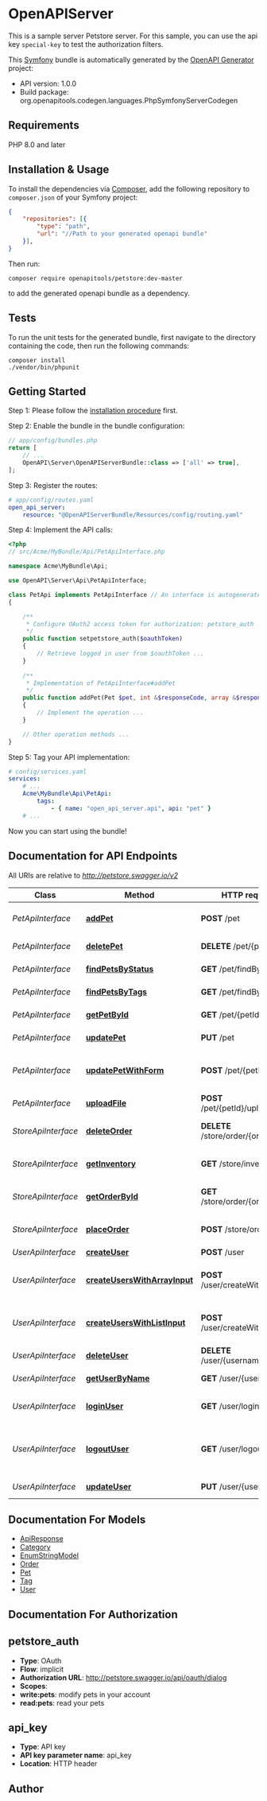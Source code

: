 # OpenAPIServer
This is a sample server Petstore server. For this sample, you can use the api key `special-key` to test the authorization filters.

This [Symfony](https://symfony.com/) bundle is automatically generated by the [OpenAPI Generator](https://openapi-generator.tech) project:

- API version: 1.0.0
- Build package: org.openapitools.codegen.languages.PhpSymfonyServerCodegen

## Requirements

PHP 8.0 and later

## Installation & Usage

To install the dependencies via [Composer](http://getcomposer.org/), add the following repository to `composer.json` of your Symfony project:

```json
{
    "repositories": [{
        "type": "path",
        "url": "//Path to your generated openapi bundle"
    }],
}
```

Then run:

```
composer require openapitools/petstore:dev-master
```

to add the generated openapi bundle as a dependency.

## Tests

To run the unit tests for the generated bundle, first navigate to the directory containing the code, then run the following commands:

```
composer install
./vendor/bin/phpunit
```


## Getting Started

Step 1: Please follow the [installation procedure](#installation--usage) first.

Step 2: Enable the bundle in the bundle configuration:

```php
// app/config/bundles.php
return [
    // ...
    OpenAPI\Server\OpenAPIServerBundle::class => ['all' => true],
];
```

Step 3: Register the routes:

```yaml
# app/config/routes.yaml
open_api_server:
    resource: "@OpenAPIServerBundle/Resources/config/routing.yaml"
```

Step 4: Implement the API calls:

```php
<?php
// src/Acme/MyBundle/Api/PetApiInterface.php

namespace Acme\MyBundle\Api;

use OpenAPI\Server\Api\PetApiInterface;

class PetApi implements PetApiInterface // An interface is autogenerated
{

    /**
     * Configure OAuth2 access token for authorization: petstore_auth
     */
    public function setpetstore_auth($oauthToken)
    {
        // Retrieve logged in user from $oauthToken ...
    }
    
    /**
     * Implementation of PetApiInterface#addPet
     */
    public function addPet(Pet $pet, int &$responseCode, array &$responseHeaders): array|object|null
    {
        // Implement the operation ...
    }

    // Other operation methods ...
}
```

Step 5: Tag your API implementation:

```yaml
# config/services.yaml
services:
    # ...
    Acme\MyBundle\Api\PetApi:
        tags:
            - { name: "open_api_server.api", api: "pet" }
    # ...
```

Now you can start using the bundle!


## Documentation for API Endpoints

All URIs are relative to *http://petstore.swagger.io/v2*

Class | Method | HTTP request | Description
------------ | ------------- | ------------- | -------------
*PetApiInterface* | [**addPet**](docs/Api/PetApiInterface.md#addpet) | **POST** /pet | Add a new pet to the store
*PetApiInterface* | [**deletePet**](docs/Api/PetApiInterface.md#deletepet) | **DELETE** /pet/{petId} | Deletes a pet
*PetApiInterface* | [**findPetsByStatus**](docs/Api/PetApiInterface.md#findpetsbystatus) | **GET** /pet/findByStatus | Finds Pets by status
*PetApiInterface* | [**findPetsByTags**](docs/Api/PetApiInterface.md#findpetsbytags) | **GET** /pet/findByTags | Finds Pets by tags
*PetApiInterface* | [**getPetById**](docs/Api/PetApiInterface.md#getpetbyid) | **GET** /pet/{petId} | Find pet by ID
*PetApiInterface* | [**updatePet**](docs/Api/PetApiInterface.md#updatepet) | **PUT** /pet | Update an existing pet
*PetApiInterface* | [**updatePetWithForm**](docs/Api/PetApiInterface.md#updatepetwithform) | **POST** /pet/{petId} | Updates a pet in the store with form data
*PetApiInterface* | [**uploadFile**](docs/Api/PetApiInterface.md#uploadfile) | **POST** /pet/{petId}/uploadImage | uploads an image
*StoreApiInterface* | [**deleteOrder**](docs/Api/StoreApiInterface.md#deleteorder) | **DELETE** /store/order/{orderId} | Delete purchase order by ID
*StoreApiInterface* | [**getInventory**](docs/Api/StoreApiInterface.md#getinventory) | **GET** /store/inventory | Returns pet inventories by status
*StoreApiInterface* | [**getOrderById**](docs/Api/StoreApiInterface.md#getorderbyid) | **GET** /store/order/{orderId} | Find purchase order by ID
*StoreApiInterface* | [**placeOrder**](docs/Api/StoreApiInterface.md#placeorder) | **POST** /store/order | Place an order for a pet
*UserApiInterface* | [**createUser**](docs/Api/UserApiInterface.md#createuser) | **POST** /user | Create user
*UserApiInterface* | [**createUsersWithArrayInput**](docs/Api/UserApiInterface.md#createuserswitharrayinput) | **POST** /user/createWithArray | Creates list of users with given input array
*UserApiInterface* | [**createUsersWithListInput**](docs/Api/UserApiInterface.md#createuserswithlistinput) | **POST** /user/createWithList | Creates list of users with given input array
*UserApiInterface* | [**deleteUser**](docs/Api/UserApiInterface.md#deleteuser) | **DELETE** /user/{username} | Delete user
*UserApiInterface* | [**getUserByName**](docs/Api/UserApiInterface.md#getuserbyname) | **GET** /user/{username} | Get user by user name
*UserApiInterface* | [**loginUser**](docs/Api/UserApiInterface.md#loginuser) | **GET** /user/login | Logs user into the system
*UserApiInterface* | [**logoutUser**](docs/Api/UserApiInterface.md#logoutuser) | **GET** /user/logout | Logs out current logged in user session
*UserApiInterface* | [**updateUser**](docs/Api/UserApiInterface.md#updateuser) | **PUT** /user/{username} | Updated user


## Documentation For Models

 - [ApiResponse](docs/Model/ApiResponse.md)
 - [Category](docs/Model/Category.md)
 - [EnumStringModel](docs/Model/EnumStringModel.md)
 - [Order](docs/Model/Order.md)
 - [Pet](docs/Model/Pet.md)
 - [Tag](docs/Model/Tag.md)
 - [User](docs/Model/User.md)


## Documentation For Authorization


## petstore_auth

- **Type**: OAuth
- **Flow**: implicit
- **Authorization URL**: http://petstore.swagger.io/api/oauth/dialog
- **Scopes**: 
 - **write:pets**: modify pets in your account
 - **read:pets**: read your pets

## api_key

- **Type**: API key
- **API key parameter name**: api_key
- **Location**: HTTP header


## Author



